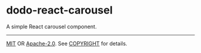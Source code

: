 # dodo-react-carousel

A simple React carousel component.

---

[MIT] OR [Apache-2.0]. See [COPYRIGHT] for details.

[MIT]: LICENSE-MIT
[Apache-2.0]: LICENSE-APACHE
[COPYRIGHT]: COPYRIGHT
